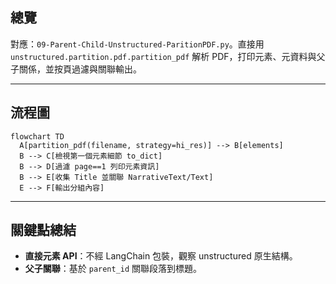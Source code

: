 ## 總覽

對應：`09-Parent-Child-Unstructured-ParitionPDF.py`。直接用 `unstructured.partition.pdf.partition_pdf` 解析 PDF，打印元素、元資料與父子關係，並按頁過濾與關聯輸出。

---

## 流程圖

```mermaid
flowchart TD
  A[partition_pdf(filename, strategy=hi_res)] --> B[elements]
  B --> C[檢視第一個元素細節 to_dict]
  B --> D[過濾 page==1 列印元素資訊]
  B --> E[收集 Title 並關聯 NarrativeText/Text]
  E --> F[輸出分組內容]
```

---

## 關鍵點總結

- **直接元素 API**：不經 LangChain 包裝，觀察 unstructured 原生結構。
- **父子關聯**：基於 `parent_id` 關聯段落到標題。


